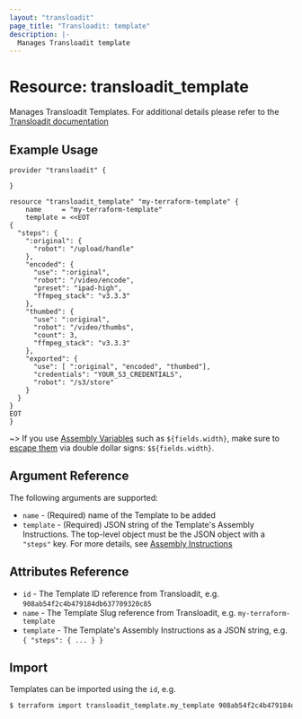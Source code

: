 ```yaml
---
layout: "transloadit"
page_title: "Transloadit: template"
description: |-
  Manages Transloadit template
---
```


# Resource: transloadit_template

Manages Transloadit Templates. 
For additional details please refer to the [Transloadit documentation](https://transloadit.com/docs/)

## Example Usage

```hcl
provider "transloadit" {

}

resource "transloadit_template" "my-terraform-template" {
	name     = "my-terraform-template"
	template = <<EOT
{
  "steps": {
    ":original": {
      "robot": "/upload/handle"
    },
    "encoded": {
      "use": ":original",
      "robot": "/video/encode",
      "preset": "ipad-high",
      "ffmpeg_stack": "v3.3.3"
    },
    "thumbed": {
      "use": ":original",
      "robot": "/video/thumbs",
      "count": 3,
      "ffmpeg_stack": "v3.3.3"
    },
    "exported": {
      "use": [ ":original", "encoded", "thumbed"], 
      "credentials": "YOUR_S3_CREDENTIALS",
      "robot": "/s3/store"
    }
  }
}
EOT
}
```

~> If you use [Assembly Variables](https://transloadit.com/docs/#assembly-variables) such as `${fields.width}`, make sure to [escape them](https://www.terraform.io/docs/configuration-0-11/interpolation.html) via double dollar signs: `$${fields.width}`.

## Argument Reference

The following arguments are supported:

- `name` - (Required) name of the Template to be added
- `template` - (Required) JSON string of the Template's Assembly Instructions. The top-level object must be the JSON object with a `"steps"` key. For more details, see [Assembly Instructions](https://transloadit.com/docs/#assembly-instructions)

## Attributes Reference 

- `id` - The Template ID reference from Transloadit, e.g. `908ab54f2c4b479184db637709320c85`
- `name` - The Template Slug reference from Transloadit, e.g. `my-terraform-template`
- `template` - The Template's Assembly Instructions as a JSON string, e.g. `{ "steps": { ... } }`

## Import

Templates can be imported using the `id`, e.g.

```bash
$ terraform import transloadit_template.my_template 908ab54f2c4b479184db637709320c85
```


